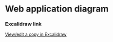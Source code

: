 # Web application diagram

### Excalidraw link

[View/edit a copy in Excalidraw](https://excalidraw.com/#json=kVG5PV-fop3Ss8EE1oZrC,ZxAUsEBOtbBinZeHAXuhjg)
